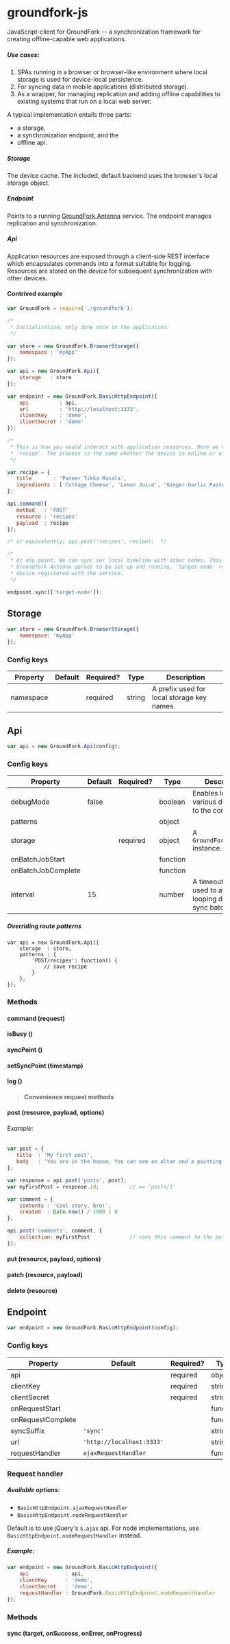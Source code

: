 # groundfork-js

JavaScript-client for GroundFork -- a synchronization framework for creating offline-capable web applications.

##### Use cases: 

1. SPAs running in a browser or browser-like environment where local storage is used for device-local persistence.
2. For syncing data in mobile applications (distributed storage). 
3. As a wrapper, for managing replication and adding offline capabilities to existing systems that run on a local web server.

A typical implementation entails three parts:

* a storage,
* a synchronization endpoint, and the
* offline api.

##### Storage

The device cache. The included, default backend uses the browser's local storage object. 

##### Endpoint

Points to a running [GroundFork Antenna](https://github.com/johanneshilden/groundfork-antenna-postgres) service. The endpoint manages replication and synchronization.

##### Api

Application resources are exposed through a client-side REST interface which encapsulates commands into a format suitable for logging. Resources are stored on the device for subsequent synchronization with other devices. 

#### Contrived example

```javascript
var GroundFork = require('./groundfork');

/*
 * Initialization; only done once in the application.
 */ 

var store = new GroundFork.BrowserStorage({
    namespace : 'myApp'
});

var api = new GroundFork.Api({
    storage   : store
});

var endpoint = new GroundFork.BasicHttpEndpoint({
    api          : api,
    url          : 'http://localhost:3333',
    clientKey    : 'demo',
    clientSecret : 'demo'
});

/*
 * This is how you would interact with application resources. Here we create a new 
 * 'recipe'. The process is the same whether the device is online or offline.
 */ 

var recipe = {
   title       : 'Paneer Tikka Masala',
   ingredients : ['Cottage Cheese', 'Lemon Juice', 'Ginger-Garlic Paste', 'Red Chili Powder']
};

api.command({
   method   : 'POST'
   resource : 'recipes'
   payload  : recipe
});

/* or equivalently; api.post('recipes', recipe);  */

/*
 * At any point, We can sync our local timeline with other nodes. This requires a 
 * Groundfork Antenna server to be set up and running. 'target-node' refers to another
 * device registered with the service.
 */ 

endpoint.sync(['target-node']);
```

## Storage

```javascript
var store = new GroundFork.BrowserStorage({
    namespace: 'myApp'
});
```
### Config keys

| Property            | Default   | Required? | Type      |  Description  |
|---------------------|-----------|-----------|-----------|----|
| namespace           |           | required  | string    | A prefix used for local storage key names. |

## Api

```javascript
var api = new GroundFork.Api(config);
```

### Config keys

| Property            | Default   | Required? | Type     | Description  |
|---------------------|-----------|-----------|----------|---|
| debugMode           | false     |           | boolean  | Enables logging of various debug data to the console. |
| patterns            |           |           | object   |   |
| storage             |           | required  | object   | A `GroundFork.Storage` instance. |
| onBatchJobStart     |           |           | function |   |
| onBatchJobComplete  |           |           | function |   |
| interval            | 15        |           | number   | A timeout interval used to avoid busy looping during sync batch jobs. |

##### Overriding route patterns

```
var api = new GroundFork.Api({
    storage  : store,
    patterns : {
        'POST/recipes': function() {
            // save recipe
        }
    },
});
```

### Methods

#### command (request)

#### isBusy ()

#### syncPoint ()

#### setSyncPoint (timestamp)

#### log ()

> #### Convenience request methods

#### post (resource, payload, options)

###### Example:

```javascript
var post = {
   title  : 'My first post',
   body   : 'You are in the house. You can see an altar and a painting of a dragon on the far wall.'
};

var response = api.post('posts', post);
var myFirstPost = response.id;          // == 'posts/1'

var comment = {
    contents : 'Cool story, bro!',
    created  : Date.now() / 1000 | 0
};

api.post('comments', comment, {
    collection: myFirstPost             // cons this comment to the post's comments
});
```

#### put (resource, payload, options)

#### patch (resource, payload)

#### delete (resource)

## Endpoint

```javascript
var endpoint = new GroundFork.BasicHttpEndpoint(config);
```

### Config keys

| Property            | Default                 | Required? | Type      | Description  |
|---------------------|-------------------------|-----------|-----------|---|
| api                 |                         | required  | object    |   |
| clientKey           |                         | required  | string    |   |
| clientSecret        |                         | required  | string    |   |
| onRequestStart      |                         |           | function  |   |
| onRequestComplete   |                         |           | function  |   |
| syncSuffix          | `'sync'`                  |           | string    |   |
| url                 | `'http://localhost:3333'` |           | string    |   |
| requestHandler      | `ajaxRequestHandler` |           | function  | See below. | 

### Request handler

##### Available options:

* `BasicHttpEndpoint.ajaxRequestHandler`
* `BasicHttpEndpoint.nodeRequestHandler`

Default is to use jQuery's `$.ajax` api. For node implementations, use `BasicHttpEndpoint.nodeRequestHandler` instead.

##### Example:

```javascript
var endpoint = new GroundFork.BasicHttpEndpoint({
    api            : api,
    clientKey      : 'demo',
    clientSecret   : 'demo', 
    requestHandler : GroundFork.BasicHttpEndpoint.nodeRequestHandler
});
```

### Methods

#### sync (target, onSuccess, onError, onProgress)
